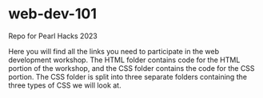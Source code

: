 # web-dev-101
Repo for Pearl Hacks 2023

Here you will find all the links you need to participate in the web development workshop. The HTML folder contains code for the HTML portion of the workshop, and the CSS folder contains the code for the CSS portion. The CSS folder is split into three separate folders containing the three types of CSS we will look at. 
